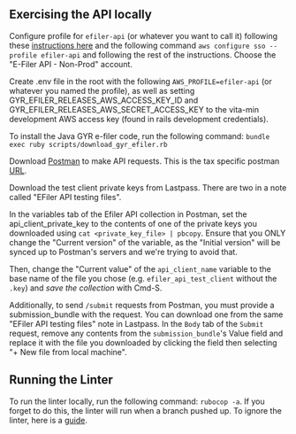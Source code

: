 ## Exercising the API locally

Configure profile for `efiler-api` (or whatever you want to call it) following these [instructions here](https://www.notion.so/cfa/AWS-Identity-Center-e8a28122b2f44595a2ef56b46788ce2c#ef1c6c77703b4215bbe1953de4692054) and the following command `aws configure sso --profile efiler-api` and following the rest of the instructions. Choose the "E-Filer API - Non-Prod" account.

Create .env file in the root with the following `AWS_PROFILE=efiler-api` (or whatever you named the profile), as well as setting GYR_EFILER_RELEASES_AWS_ACCESS_KEY_ID and GYR_EFILER_RELEASES_AWS_SECRET_ACCESS_KEY to the vita-min development AWS access key (found in rails development credentials).

To install the Java GYR e-filer code, run the following command: `bundle exec ruby scripts/download_gyr_efiler.rb`

Download [Postman](https://www.postman.com) to make API requests. This is the tax specific postman [URL](https://tax-eng.postman.co).

Download the test client private keys from Lastpass. There are two in a note called "EFiler API testing files".

In the variables tab of the Efiler API collection in Postman, set the api_client_private_key to the contents of one of the private keys you downloaded using `cat <private_key_file> | pbcopy`. Ensure that you ONLY change the "Current version" of the variable, as the "Initial version" will be synced up to Postman's servers and we're trying to avoid that.

Then, change the "Current value" of the `api_client_name` variable to the base name of the file you chose (e.g. `efiler_api_test_client` without the `.key`) and _save the collection_ with Cmd-S.

Additionally, to send `/submit` requests from Postman, you must provide a submission_bundle with the request. You can download one from the same "EFiler API testing files" note in Lastpass. In the `Body` tab of the `Submit` request, remove any contents from the `submission_bundle`'s Value field and replace it with the file you downloaded by clicking the field then selecting "+ New file from local machine".

## Running the Linter

To run the linter locally, run the following command: `rubocop -a`. If you forget to do this, the linter will run when a branch pushed up. To ignore the linter, here is a [guide](https://github.com/standardrb/standard?tab=readme-ov-file#ignoring-errors).
